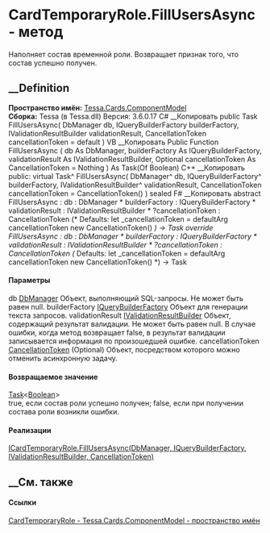 # CardTemporaryRole.FillUsersAsync - метод
Наполняет состав временной роли. Возвращает признак того, что состав успешно
получен.
## __Definition
 **Пространство имён:**
[Tessa.Cards.ComponentModel](N_Tessa_Cards_ComponentModel.htm)  
 **Сборка:** Tessa (в Tessa.dll) Версия: 3.6.0.17
C# __Копировать
     public Task<bool> FillUsersAsync(
    	DbManager db,
    	IQueryBuilderFactory builderFactory,
    	IValidationResultBuilder validationResult,
    	CancellationToken cancellationToken = default
    )
VB __Копировать
     Public Function FillUsersAsync ( 
    	db As DbManager,
    	builderFactory As IQueryBuilderFactory,
    	validationResult As IValidationResultBuilder,
    	Optional cancellationToken As CancellationToken = Nothing
    ) As Task(Of Boolean)
C++ __Копировать
     public:
    virtual Task<bool>^ FillUsersAsync(
    	DbManager^ db, 
    	IQueryBuilderFactory^ builderFactory, 
    	IValidationResultBuilder^ validationResult, 
    	CancellationToken cancellationToken = CancellationToken()
    ) sealed
F# __Копировать
     abstract FillUsersAsync : 
            db : DbManager * 
            builderFactory : IQueryBuilderFactory * 
            validationResult : IValidationResultBuilder * 
            ?cancellationToken : CancellationToken 
    (* Defaults:
            let _cancellationToken = defaultArg cancellationToken new CancellationToken()
    *)
    -> Task<bool> 
    override FillUsersAsync : 
            db : DbManager * 
            builderFactory : IQueryBuilderFactory * 
            validationResult : IValidationResultBuilder * 
            ?cancellationToken : CancellationToken 
    (* Defaults:
            let _cancellationToken = defaultArg cancellationToken new CancellationToken()
    *)
    -> Task<bool> 
#### Параметры
db [DbManager](T_Tessa_Platform_Data_DbManager.htm)
     Объект, выполняющий SQL-запросы. Не может быть равен null. 
builderFactory
[IQueryBuilderFactory](T_Tessa_Platform_Data_IQueryBuilderFactory.htm)
    Объект для генерации текста запросов.
validationResult
[IValidationResultBuilder](T_Tessa_Platform_Validation_IValidationResultBuilder.htm)
     Объект, содержащий результат валидации. Не может быть равен null. В случае ошибки, когда метод возвращает false, в результат валидации записывается информация по произошедшей ошибке. 
cancellationToken
[CancellationToken](https://learn.microsoft.com/dotnet/api/system.threading.cancellationtoken)
(Optional)
    Объект, посредством которого можно отменить асинхронную задачу.
#### Возвращаемое значение
[Task](https://learn.microsoft.com/dotnet/api/system.threading.tasks.task-1)<[Boolean](https://learn.microsoft.com/dotnet/api/system.boolean)>  
true, если состав роли успешно получен; false, если при получении состава роли
возникли ошибки.
#### Реализации
[ICardTemporaryRole.FillUsersAsync(DbManager, IQueryBuilderFactory,
IValidationResultBuilder,
CancellationToken)](M_Tessa_Cards_ComponentModel_ICardTemporaryRole_FillUsersAsync.htm)  
##  __См. также
#### Ссылки
[CardTemporaryRole - ](T_Tessa_Cards_ComponentModel_CardTemporaryRole.htm)
[Tessa.Cards.ComponentModel - пространство
имён](N_Tessa_Cards_ComponentModel.htm)
